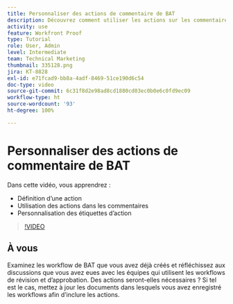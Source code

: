 ```yaml
---
title: Personnaliser des actions de commentaire de BAT
description: Découvrez comment utiliser les actions sur les commentaires des BAT. Découvrez comment configurer et personnaliser les étiquettes d’action pour les fonctions de relecture.
activity: use
feature: Workfront Proof
type: Tutorial
role: User, Admin
level: Intermediate
team: Technical Marketing
thumbnail: 335128.png
jira: KT-8828
exl-id: e71fcad9-bb8a-4adf-8469-51ce190d6c54
doc-type: video
source-git-commit: 6c31f8d2e98ad8cd1880cd03ec0b0e6c0fd9ec09
workflow-type: ht
source-wordcount: '93'
ht-degree: 100%

---
```


# Personnaliser des actions de commentaire de BAT

Dans cette vidéo, vous apprendrez :

* Définition d’une action
* Utilisation des actions dans les commentaires
* Personnalisation des étiquettes d’action

>[!VIDEO](https://video.tv.adobe.com/v/335128/?quality=12&learn=on)

## À vous

Examinez les workflow de BAT que vous avez déjà créés et réfléchissez aux discussions que vous avez eues avec les équipes qui utilisent les workflows de révision et d’approbation. Des actions seront-elles nécessaires ? Si tel est le cas, mettez à jour les documents dans lesquels vous avez enregistré les workflows afin d’inclure les actions.


